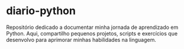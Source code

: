 # diario-python
Repositório dedicado a documentar minha jornada de aprendizado em Python. Aqui, compartilho pequenos projetos, scripts e exercícios que desenvolvo para aprimorar minhas habilidades na linguagem.
